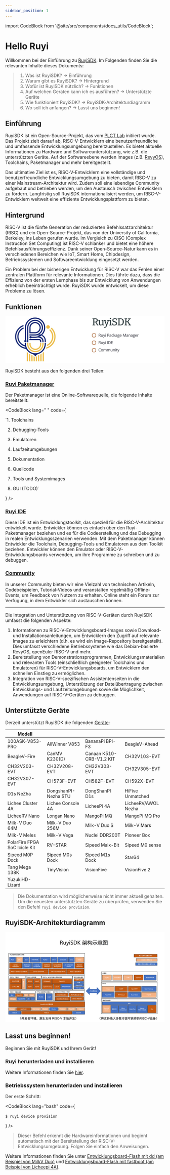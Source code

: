 ```yaml
---
sidebar_position: 1
---
```


import CodeBlock from '@site/src/components/docs_utils/CodeBlock';

# Hello Ruyi

Willkommen bei der Einführung zu [RuyiSDK](https://github.com/ruyisdk). Im Folgenden finden Sie die relevanten Inhalte dieses Dokuments:

> 1. Was ist RuyiSDK? -> Einführung
> 2. Warum gibt es RuyiSDK? -> Hintergrund
> 3. Wofür ist RuyiSDK nützlich? -> Funktionen
> 4. Auf welchen Geräten kann ich es ausführen? -> Unterstützte Geräte
> 5. Wie funktioniert RuyiSDK? -> RuyiSDK-Architekturdiagramm
> 6. Wo soll ich anfangen? -> Lasst uns beginnen!

## Einführung

RuyiSDK ist ein Open-Source-Projekt, das vom [PLCT Lab](https://plctlab.org/) initiiert wurde. Das Projekt zielt darauf ab, RISC-V-Entwicklern eine benutzerfreundliche und umfassende Entwicklungsumgebung bereitzustellen. Es bietet aktuelle Informationen zu Hardware und Softwareunterstützung, wie z.B. die unterstützten Geräte. Auf der Softwareebene werden Images (z.B. [RevyOS](https://github.com/ruyisdk/revyos)), Toolchains, Paketmanager und mehr bereitgestellt.

Das ultimative Ziel ist es, RISC-V-Entwicklern eine vollständige und benutzerfreundliche Entwicklungsumgebung zu bieten, damit RISC-V zu einer Mainstream-Architektur wird. Zudem soll eine lebendige Community aufgebaut und betrieben werden, um den Austausch zwischen Entwicklern zu fördern. Langfristig soll RuyiSDK internationalisiert werden, um RISC-V-Entwicklern weltweit eine effiziente Entwicklungsplattform zu bieten.

## Hintergrund

RISC-V ist die fünfte Generation der reduzierten Befehlssatzarchitektur (RISC) und ein Open-Source-Projekt, das von der University of California, Berkeley, ins Leben gerufen wurde. Im Vergleich zu CISC (Complex Instruction Set Computing) ist RISC-V schlanker und bietet eine höhere Befehlsausführungseffizienz. Dank seiner Open-Source-Natur kann es in verschiedenen Bereichen wie IoT, Smart Home, Chipdesign, Betriebssystemen und Softwareentwicklung eingesetzt werden.

Ein Problem bei der bisherigen Entwicklung für RISC-V war das Fehlen einer zentralen Plattform für relevante Informationen. Dies führte dazu, dass die Effizienz von der ersten Lernphase bis zur Entwicklung von Anwendungen erheblich beeinträchtigt wurde. RuyiSDK wurde entwickelt, um diese Probleme zu lösen.

## Funktionen

![RuyiSDK](./RuyiSDK.png)

RuyiSDK besteht aus den folgenden drei Teilen:

### [Ruyi Paketmanager](/docs/category/ruyi-包管理器)

Der Paketmanager ist eine Online-Softwarequelle, die folgende Inhalte bereitstellt:

<CodeBlock lang=" " code={

`1. Toolchains

2. Debugging-Tools

3. Emulatoren

4. Laufzeitumgebungen

5. Dokumentation

6. Quellcode

7. Tools und Systemimages

8. GUI (TODO)`

} />

### [Ruyi IDE](/docs/category/ruyisdk-ide)

Diese IDE ist ein Entwicklungstoolkit, das speziell für die RISC-V-Architektur entwickelt wurde. Entwickler können es einfach über den Ruyi-Paketmanager beziehen und es für die Codeerstellung und das Debugging in realen Entwicklungsszenarien verwenden. Mit dem Paketmanager können Entwickler die Toolchain, Debugging-Tools und Emulatoren aus dem Toolkit beziehen. Entwickler können den Emulator oder RISC-V-Entwicklungsboards verwenden, um ihre Programme zu schreiben und zu debuggen.

### [Community](/contact)

In unserer Community bieten wir eine Vielzahl von technischen Artikeln, Codebeispielen, Tutorial-Videos und veranstalten regelmäßig Offline-Events, um Feedback von Nutzern zu erhalten. Online steht ein Forum zur Verfügung, in dem Entwickler sich austauschen können.

----

Die Integration und Unterstützung von RISC-V-Geräten durch RuyiSDK umfasst die folgenden Aspekte:

1. Informationen zu RISC-V-Entwicklungsboard-Images sowie Download- und Installationsanleitungen, um Entwicklern den Zugriff auf relevante Images zu erleichtern (d.h. es wird ein Image-Repository bereitgestellt). Dies umfasst verschiedene Betriebssysteme wie das Debian-basierte RevyOS, openEuler RISC-V und mehr.
2. Bereitstellung von Demonstrationsprogrammen, Entwicklungsmaterialien und relevanten Tools (einschließlich geeigneter Toolchains und Emulatoren) für RISC-V-Entwicklungsboards, um Entwicklern den schnellen Einstieg zu ermöglichen.
3. Integration von RISC-V-spezifischen Assistentenseiten in die Entwicklungsumgebung, Unterstützung der Dateiübertragung zwischen Entwicklungs- und Laufzeitumgebungen sowie die Möglichkeit, Anwendungen auf RISC-V-Geräten zu debuggen.

## Unterstützte Geräte

Derzeit unterstützt RuyiSDK die folgenden [Geräte](https://github.com/ruyisdk/support-matrix):

| Modell                         |                      |                          |                     |
| ----------------------------- | -------------------- | ------------------------ | ------------------- |
| 100ASK-V853-PRO               | AllWinner V853       | BananaPi BPI-F3          | BeagleV-Ahead       |
| BeagleV-Fire                  | CanMV K230(D)        | Canaan K510-CRB-V1.2 KIT | CH32V103-EVT        |
| CH32V203-EVT                  | CH32V208-EVT         | CH32V303-EVT             | CH32V305-EVT        |
| CH32V307-EVT                  | CH573F-EVT           | CH582F-EVT               | CH592X-EVT          |
| D1s NeZha                     | DongshanPI-Nezha STU | DongShanPI D1s           | HiFive Unmatched    |
| Lichee Cluster 4A             | Lichee Console 4A    | LicheePi 4A              | LicheeRV/AWOL Nezha |
| LicheeRV Nano                 | Longan Nano          | MangoPi MQ               | MangoPi MQ Pro      |
| Milk-V Duo 64M                | Milk-V Duo 256M      | Milk-V Duo S             | Milk-V Mars         |
| Milk-V Meles                  | Milk-V Vega          | Nuclei DDR200T           | Pioneer Box         |
| PolarFire FPGA SoC Icicle Kit | RV-STAR              | Sipeed Maix-Bit          | Sipeed M0 sense     |
| Sipeed M0P Dock               | Sipeed M0s Dock      | Sipeed M1s Dock          | Star64              |
| Tang Mega 138K                | TinyVision           | VisionFive               | VisionFive 2        |
| YuzukiHD-Lizard               |                      |                          |                     |

> Die Dokumentation wird möglicherweise nicht immer aktuell gehalten. Um die neuesten unterstützten Geräte zu überprüfen, verwenden Sie den Befehl `ruyi device provision`.

## RuyiSDK-Architekturdiagramm

![Structure-RuyiSDK.png](./Structure-RuyiSDK.png)

## Lasst uns beginnen!

Beginnen Sie mit RuyiSDK und Ihrem Gerät!

### Ruyi herunterladen und installieren

Weitere Informationen finden Sie [hier](/docs/Package-Manager/installation).

### Betriebssystem herunterladen und installieren

Der erste Schritt:

<CodeBlock lang="bash" code={

`$ ruyi device provision`

} />

> Dieser Befehl erkennt die Hardwareinformationen und beginnt automatisch mit der Bereitstellung der RISC-V-Entwicklungsumgebung. Folgen Sie einfach den Anweisungen.

Weitere Informationen finden Sie unter [Entwicklungsboard-Flash mit dd (am Beispiel von MilkV Duo)](/docs/Package-Manager/cases/case3) und [Entwicklungsboard-Flash mit fastboot (am Beispiel von Licheepi 4A)](/docs/Package-Manager/cases/case4).